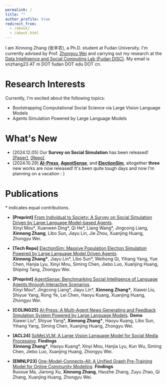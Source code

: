 ```yaml
---
permalink: /
title: ""
author_profile: true
redirect_from: 
  - /about/
  - /about.html
---
```



I am Xinnong Zhang (张辛农), a Ph.D. student at Fudan University. I'm currently advised by Prof. [Zhongyu Wei](http://www.fudan-disc.com/people/zywei) and carrying out my research at the [Data Intelligence and Social Computing Lab (Fudan DISC)](http://www.fudan-disc.com/). My email is xnzhang23 AT m DOT fudan DOT edu DOT cn.

# Research Interests

Currently, I'm excited about the following topics:
- Bootstrapping Computational Social Science via Large Vision Language Models
- Agents Simulation Powered by Large Language Models

# What's New
- \[2024.12.05\] Our **Survey on Social Simulation** has been released! [\[Paper\]](https://arxiv.org/pdf/2412.03563), [\[Repo\]](https://github.com/FudanDISC/SocialAgent).
- \[2024.10.29\] **[AI-Press](https://arxiv.org/abs/2410.07561)**, **[AgentSense](https://arxiv.org/abs/2410.19346)**, and **[ElectionSim](https://arxiv.org/abs/2410.20746)**, altogether **three** new works are now released! It's been quite tough days and now I'm planning on a vacation : )

# Publications  
\* indicates equal contributions.  

- **\[Preprint\]** [From Individual to Society: A Survey on Social Simulation Driven by Large Language Model-based Agents](https://arxiv.org/abs/2412.03563).  
  Xinyi Mou\*, Xuanwen Ding\*, Qi He\*, Liang Wang\*, Jingcong Liang, **Xinnong Zhang**, Libo Sun, Jiayu Lin, Jie Zhou, Xuanjing Huang, Zhongyu Wei.

- **\[Tech Repo\]** [ElectionSim: Massive Population Election Simulation Powered by Large Language Model Driven Agents](https://arxiv.org/abs/2410.20746).  
  **Xinnong Zhang\***, Jiayu Lin\*, Libo Sun\*, Weihong Qi, Yihang Yang, Yue Chen, Hanjia Lyu, Xinyi Mou, Siming Chen, Jiebo Luo, Xuanjing Huang, Shiping Tang, Zhongyu Wei.  

- **\[Preprint\]** [AgentSense: Benchmarking Social Intelligence of Language Agents through Interactive Scenarios](https://arxiv.org/abs/2410.19346).  
  Xinyi Mou\*, Jingcong Liang\*, Jiayu Lin\*, **Xinnong Zhang\***, Xiawei Liu, Shiyue Yang, Rong Ye, Lei Chen, Haoyu Kuang, Xuanjing Huang, Zhongyu Wei.  

- **\[COLING25\]** [AI-Press: A Multi-Agent News Generating and Feedback Simulation System Powered by Large Language Models](https://arxiv.org/abs/2410.07561). **Demo**  
  Xiawei Liu\*, Shiyue Yang\*, **Xinnong Zhang\***, Haoyu Kuang, Libo Sun, Yihang Yang, Siming Chen, Xuanjing Huang, Zhongyu Wei.  

- **\[ACL24\]** [SoMeLVLM: A Large Vision Language Model for Social Media Processing](https://somelvlm.github.io). **Findings**  
  **Xinnong Zhang\***, Haoyu Kuang\*, Xinyi Mou, Hanjia Lyu, Kun Wu, Siming Chen, Jiebo Luo, Xuanjing Huang, Zhongyu Wei.  

- **\[EMNLP23\]** [One-Model-Connects-All: A Unified Graph Pre-Training Model for Online Community Modeling](https://aclanthology.org/2023.findings-emnlp.1003/). **Findings**  
  Ruoxue Ma, Jiarong Xu, **Xinnong Zhang**, Haozhe Zhang, Zuyu Zhao, Qi Zhang, Xuanjing Huang, Zhongyu Wei.

